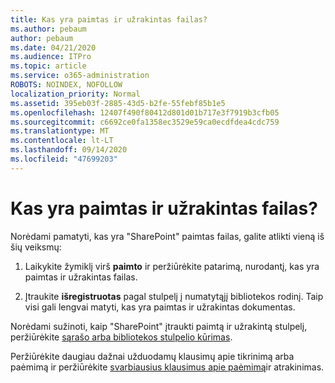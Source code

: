 ```yaml
---
title: Kas yra paimtas ir užrakintas failas?
ms.author: pebaum
author: pebaum
ms.date: 04/21/2020
ms.audience: ITPro
ms.topic: article
ms.service: o365-administration
ROBOTS: NOINDEX, NOFOLLOW
localization_priority: Normal
ms.assetid: 395eb03f-2885-43d5-b2fe-55febf85b1e5
ms.openlocfilehash: 12407f490f80412d801d01b717e3f7919b3cfb05
ms.sourcegitcommit: c6692ce0fa1358ec3529e59ca0ecdfdea4cdc759
ms.translationtype: MT
ms.contentlocale: lt-LT
ms.lasthandoff: 09/14/2020
ms.locfileid: "47699203"
---
```

# <a name="who-has-a-file-checked-out"></a>Kas yra paimtas ir užrakintas failas?

Norėdami pamatyti, kas yra "SharePoint" paimtas failas, galite atlikti vieną iš šių veiksmų:
  
1. Laikykite žymiklį virš **paimto** ir peržiūrėkite patarimą, nurodantį, kas yra paimtas ir užrakintas failas. 
    
2. Įtraukite **išregistruotas** pagal stulpelį į numatytąjį bibliotekos rodinį. Taip visi gali lengvai matyti, kas yra paimtas ir užrakintas dokumentas. 
    
Norėdami sužinoti, kaip "SharePoint" įtraukti paimtą ir užrakintą stulpelį, peržiūrėkite [sąrašo arba bibliotekos stulpelio kūrimas](https://go.microsoft.com/fwlink/?linkid=2019591). 
  
Peržiūrėkite daugiau dažnai užduodamų klausimų apie tikrinimą arba paėmimą ir peržiūrėkite [svarbiausius klausimus apie paėmimą](https://go.microsoft.com/fwlink/?linkid=2018786)ir atrakinimas.
  

